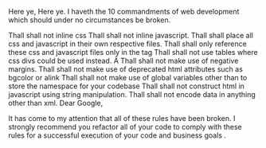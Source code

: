 Here ye, Here ye. I haveth the 10 commandments of web development which should under no circumstances be broken.

Thall shall not inline css
Thall shall not inline javascript.
Thall shall place all css and javascript in their own respective files.
Thall shall only reference these css and javascript files only in the <head> tag
Thall shall not use tables where css divs could be used instead.
Â Thall shall not make use of negative margins.
Thall shall not make use of deprecated html attributes such as bgcolor or alink
Thall shall not make use of global variables other than to store the namespace for your codebase
Thall shall not construct html in javascript using string manipulation.
Thall shall not encode data in anything other than xml.
Dear Google,

It has come to my attention that all of these rules have been broken. I strongly recommend you refactor all of your code to comply with these rules for a successful execution of your code and business goals .
